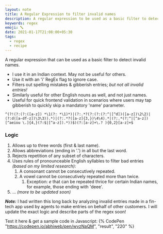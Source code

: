 ```yaml
---
layout: note
title: A Regular Expression to filter invalid names
description: A regular expression to be used as a basic filter to detect invalid Indian names. Useful for quick frontend validation.
keywords: regex
emoji: 🔤
date: 2021-01-17T21:08:00+05:30
tags:
  - regex
  - recipe
---
```


A regular expression that can be used as a basic filter to detect invalid names.

* I use it in an Indian context. May not be useful for others.
* Use it with an 'i' RegEx flag to ignore case.
* Filters out spelling mistakes & gibberish entries; _but not all invalid entries!_
* Similarly useful for other English nouns as well, and not just names.
* Useful for quick frontend validation in scenarios where users may tap gibberish to quickly skip a mandatory 'name' parameter.

```regex
^(?!(?:(?:([a-z]) *\1(?: *\1)*)|(?:.*?(?:(?:(?:^|[^d])([a-z])\2\2)|(?:d([a-df-z])\3\3)).*)|(?:.*?([a-z]{3,})\4\4).*|(?:.*(?:^|[^a-z])[^aeiou \.]{4,}(?:$|[^a-z]).*))$)(?:[a-z]+\.? ){0,2}[a-z]+$
```

### Logic
1. Allows up to three words (first & last name).
1. Allows abbreviations (ending in '.') in all but the last word.
1. Rejects repetition of any subset of characters.
1. Uses rules of pronounceable English syllables to filter bad entries _(based on my limited research)_:
   1. A consonant cannot be consecutively repeated.
   1. A vowel cannot be consecutively repeated more than twice.
      1. Exception: _e_ that can be repeated thrice for certain Indian names, for example, those ending with 'deee'.
1. ... _(more to be updated soon)_

***Note:***
I had written this long back by analyzing invalid entries made in a fin-tech app used by agents to make entries on behalf of other customers. I will update the exact logic and describe parts of the regex soon!

Test it here & get a sample code in Javascript:
{% CodePen "https://codepen.io/abhiweb/pen/wvzNaQM", "result", "220" %}
